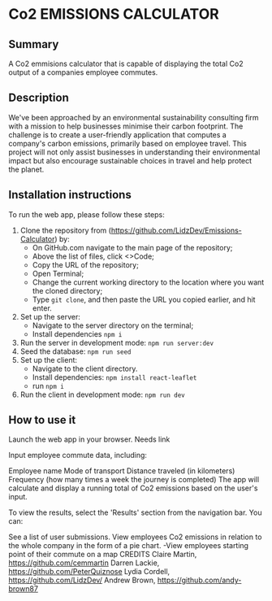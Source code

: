 # Co2 EMISSIONS CALCULATOR 

## Summary
A Co2 emmisions calculator that is capable of displaying the total Co2 output of a companies employee commutes.

## Description
We've been approached by an environmental sustainability consulting firm with a mission to help businesses minimise their carbon footprint. The challenge is to create a user-friendly application that computes a company's carbon emissions, primarily based on employee travel. This project will not only assist businesses in understanding their environmental impact but also encourage sustainable choices in travel and help protect the planet.

## Installation instructions 
To run the web app, please follow these steps:

1.  Clone the repository from (https://github.com/LidzDev/Emissions-Calculator) by:
    - On GitHub.com navigate to the main page of the repository;
    - Above the list of files, click <>Code;
    - Copy the URL of the repository;
    - Open Terminal;
    - Change the current working directory to the location where you want the cloned directory;
    - Type `git clone`, and then paste the URL you copied earlier, and hit enter.
2.  Set up the server:
    - Navigate to the server directory on the terminal;
    - Install dependencies `npm i`
3.  Run the server in development mode:
     `npm run server:dev`
4.  Seed the database:
    `npm run seed`
5.  Set up the client:
    - Navigate to the client directory.
    - Install dependencies: `npm install react-leaflet`
    - run `npm i`
6.   Run the client in development mode:
     `npm run dev`
     
## How to use it

Launch the web app in your browser. Needs link

Input employee commute data, including:

Employee name
Mode of transport
Distance traveled (in kilometers)
Frequency (how many times a week the journey is completed)
The app will calculate and display a running total of Co2 emissions based on the user's input.

To view the results, select the 'Results' section from the navigation bar. You can:

See a list of user submissions.
View employees Co2 emissions in relation to the whole company in the form of a pie chart. -View employees starting point of their commute on a map
CREDITS Claire Martin, https://github.com/cemmartin Darren Lackie, https://github.com/PeterQuiznose Lydia Cordell, https://github.com/LidzDev/ Andrew Brown, https://github.com/andy-brown87
